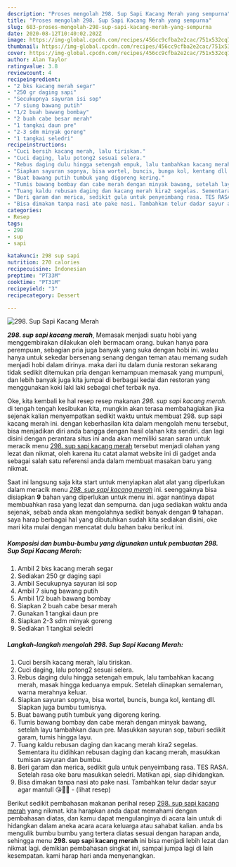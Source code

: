 ```yaml
---
description: "Proses mengolah 298. Sup Sapi Kacang Merah yang sempurna"
title: "Proses mengolah 298. Sup Sapi Kacang Merah yang sempurna"
slug: 683-proses-mengolah-298-sup-sapi-kacang-merah-yang-sempurna
date: 2020-08-12T10:40:02.202Z
image: https://img-global.cpcdn.com/recipes/456cc9cfba2e2cac/751x532cq70/298-sup-sapi-kacang-merah-foto-resep-utama.jpg
thumbnail: https://img-global.cpcdn.com/recipes/456cc9cfba2e2cac/751x532cq70/298-sup-sapi-kacang-merah-foto-resep-utama.jpg
cover: https://img-global.cpcdn.com/recipes/456cc9cfba2e2cac/751x532cq70/298-sup-sapi-kacang-merah-foto-resep-utama.jpg
author: Alan Taylor
ratingvalue: 3.8
reviewcount: 4
recipeingredient:
- "2 bks kacang merah segar"
- "250 gr daging sapi"
- "Secukupnya sayuran isi sop"
- "7 siung bawang putih"
- "1/2 buah bawang bombay"
- "2 buah cabe besar merah"
- "1 tangkai daun pre"
- "2-3 sdm minyak goreng"
- "1 tangkai seledri"
recipeinstructions:
- "Cuci bersih kacang merah, lalu tiriskan."
- "Cuci daging, lalu potong2 sesuai selera."
- "Rebus daging dulu hingga setengah empuk, lalu tambahkan kacang merah, masak hingga keduanya empuk. Setelah diinapkan semaleman, warna merahnya keluar."
- "Siapkan sayuran sopnya, bisa wortel, buncis, bunga kol, kentang dll. Siapkan juga bumbu tumisnya."
- "Buat bawang putih tumbuk yang digoreng kering."
- "Tumis bawang bombay dan cabe merah dengan minyak bawang, setelah layu tambahkan daun pre. Masukkan sayuran sop, taburi sedikit garam, tumis hingga layu."
- "Tuang kaldu rebusan daging dan kacang merah kira2 segelas. Sementara itu didihkan rebusan daging dan kacang merah, masukkan tumisan sayuran dan bumbu."
- "Beri garam dan merica, sedikit gula untuk penyeimbang rasa. TES RASA. Setelah rasa oke baru masukkan seledri. Matikan api, siap dihidangkan."
- "Bisa dimakan tanpa nasi ato pake nasi. Tambahkan telur dadar sayur agar mantull 😘👌🏻           (lihat resep)"
categories:
- Resep
tags:
- 298
- sup
- sapi

katakunci: 298 sup sapi 
nutrition: 270 calories
recipecuisine: Indonesian
preptime: "PT33M"
cooktime: "PT31M"
recipeyield: "3"
recipecategory: Dessert

---
```



![298. Sup Sapi Kacang Merah](https://img-global.cpcdn.com/recipes/456cc9cfba2e2cac/751x532cq70/298-sup-sapi-kacang-merah-foto-resep-utama.jpg)

<b><i>298. sup sapi kacang merah</i></b>, Memasak menjadi suatu hobi yang menggembirakan dilakukan oleh bermacam orang. bukan hanya para perempuan, sebagian pria juga banyak yang suka dengan hobi ini. walau hanya untuk sekedar bersenang senang dengan teman atau memang sudah menjadi hobi dalam dirinya. maka dari itu dalam dunia restoran sekarang tidak sedikit ditemukan pria dengan kemampuan memasak yang mumpuni, dan lebih banyak juga kita jumpai di berbagai kedai dan restoran yang menggunakan koki laki laki sebagai chef terbaik nya.



Oke, kita kembali ke hal resep resep makanan <i>298. sup sapi kacang merah</i>. di tengah tengah kesibukan kita, mungkin akan terasa membahagiakan jika sejenak kalian menyempatkan sedikit waktu untuk membuat 298. sup sapi kacang merah ini. dengan keberhasilan kita dalam mengolah menu tersebut, bisa menjadikan diri anda bangga dengan hasil olahan kita sendiri. dan lagi disini dengan perantara situs ini anda akan memiliki saran saran untuk meracik menu <u>298. sup sapi kacang merah</u> tersebut menjadi olahan yang lezat dan nikmat, oleh karena itu catat alamat website ini di gadget anda sebagai salah satu referensi anda dalam membuat masakan baru yang nikmat.


Saat ini langsung saja kita start untuk menyiapkan alat alat yang diperlukan dalam meracik menu <u><i>298. sup sapi kacang merah</i></u> ini. seenggaknya bisa disiapkan <b>9</b> bahan yang diperlukan untuk menu ini. agar nantinya dapat membuahkan rasa yang lezat dan sempurna. dan juga sediakan waktu anda sejenak, sebab anda akan mengolahnya sedikit banyak dengan <b>9</b> tahapan. saya harap berbagai hal yang dibutuhkan sudah kita sediakan disini, oke mari kita mulai dengan mencatat dulu bahan baku berikut ini.

<!--inarticleads1-->

##### Komposisi dan bumbu-bumbu yang digunakan untuk pembuatan 298. Sup Sapi Kacang Merah:

1. Ambil 2 bks kacang merah segar
1. Sediakan 250 gr daging sapi
1. Ambil Secukupnya sayuran isi sop
1. Ambil 7 siung bawang putih
1. Ambil 1/2 buah bawang bombay
1. Siapkan 2 buah cabe besar merah
1. Gunakan 1 tangkai daun pre
1. Siapkan 2-3 sdm minyak goreng
1. Sediakan 1 tangkai seledri




<!--inarticleads2-->

##### Langkah-langkah mengolah 298. Sup Sapi Kacang Merah:

1. Cuci bersih kacang merah, lalu tiriskan.
1. Cuci daging, lalu potong2 sesuai selera.
1. Rebus daging dulu hingga setengah empuk, lalu tambahkan kacang merah, masak hingga keduanya empuk. Setelah diinapkan semaleman, warna merahnya keluar.
1. Siapkan sayuran sopnya, bisa wortel, buncis, bunga kol, kentang dll. Siapkan juga bumbu tumisnya.
1. Buat bawang putih tumbuk yang digoreng kering.
1. Tumis bawang bombay dan cabe merah dengan minyak bawang, setelah layu tambahkan daun pre. Masukkan sayuran sop, taburi sedikit garam, tumis hingga layu.
1. Tuang kaldu rebusan daging dan kacang merah kira2 segelas. Sementara itu didihkan rebusan daging dan kacang merah, masukkan tumisan sayuran dan bumbu.
1. Beri garam dan merica, sedikit gula untuk penyeimbang rasa. TES RASA. Setelah rasa oke baru masukkan seledri. Matikan api, siap dihidangkan.
1. Bisa dimakan tanpa nasi ato pake nasi. Tambahkan telur dadar sayur agar mantull 😘👌🏻 -           (lihat resep)




Berikut sedikit pembahasan makanan perihal resep <u>298. sup sapi kacang merah</u> yang nikmat. kita harapkan anda dapat memahami dengan pembahasan diatas, dan kamu dapat mengulanginya di acara lain untuk di hidangkan dalam aneka acara acara keluarga atau sahabat kalian. anda bs mengulik bumbu bumbu yang tertera diatas sesuai dengan harapan anda, sehingga menu <b>298. sup sapi kacang merah</b> ini bisa menjadi lebih lezat dan nikmat lagi. demikian pembahasan singkat ini, sampai jumpa lagi di lain kesempatan. kami harap hari anda menyenangkan.
